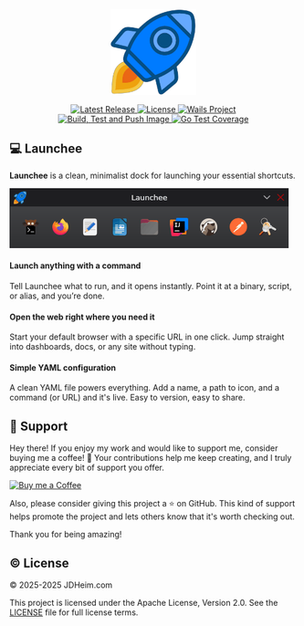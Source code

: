<p align="center">
    <img src="docs/static/img/logo.png" width="150" alt="Launchee"/>
</p>

<p align="center">
  <a href="https://github.com/jdheim/launchee/releases" rel="noreferrer">
      <img src="https://img.shields.io/github/v/release/jdheim/launchee?label=Latest%20Release&logo=github&logoColor=white" alt="Latest Release"/>
  </a>
  <a href="LICENSE" rel="noreferrer">
      <img src="https://img.shields.io/github/license/jdheim/launchee?label=License&logo=googledocs&logoColor=white" alt="License"/>
  </a>
  <a href="https://wails.io/" rel="noreferrer">
      <img src="https://img.shields.io/badge/Wails%20Project-DF0000?logo=wails&logoColor=white" alt="Wails Project"/>
  </a>
  <br/>
  <a href="https://github.com/jdheim/launchee/actions/workflows/test.yml" rel="noreferrer">
      <img src="https://img.shields.io/github/actions/workflow/status/jdheim/launchee/test.yml?label=Tests&logo=github&logoColor=white" alt="Build, Test and Push Image"/>
  </a>
  <a href="https://github.com/jdheim/launchee/actions/workflows/test.yml" rel="noreferrer">
      <img src="https://img.shields.io/endpoint?url=https://raw.githubusercontent.com/jdheim/launchee/refs/heads/badges/go-test-coverage.json" alt="Go Test Coverage"/>
  </a>
</p>

## 💻 Launchee

**Launchee** is a clean, minimalist dock for launching your essential shortcuts.

![Launchee](docs/static/img/launchee.gif)

#### Launch anything with a command

Tell Launchee what to run, and it opens instantly.
Point it at a binary, script, or alias, and you’re done.

#### Open the web right where you need it

Start your default browser with a specific URL in one click.
Jump straight into dashboards, docs, or any site without typing.

#### Simple YAML configuration

A clean YAML file powers everything.
Add a name, a path to icon, and a command (or URL) and it's live.
Easy to version, easy to share.

## 💖 Support

Hey there! If you enjoy my work and would like to support me, consider buying me a coffee! :slightly_smiling_face: Your
contributions help me keep creating, and I truly appreciate every bit of support you offer.

<p>
  <a href="https://www.buymeacoffee.com/jdheim" rel="noreferrer">
    <img src="https://cdn.buymeacoffee.com/buttons/v2/default-blue.png" alt="Buy me a Coffee" style="height: 40px !important;width: 160px !important;" >
  </a>
</p>

Also, please consider giving this project a ⭐ on GitHub. This kind of support helps promote the project and lets others
know that it's worth checking out.

Thank you for being amazing!

## ©️ License

© 2025-2025 JDHeim.com

This project is licensed under the Apache License, Version 2.0. See the [LICENSE](LICENSE) file for full license terms.
